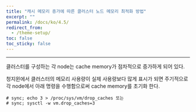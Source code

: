 ```yaml
---
title: "캐시 메모리 증가에 따른 클러스터 노드 메모리 최적화 방법"
excerpt: ""
permalink: /docs/ko/4.5/
redirect_from:
  - /theme-setup/
toc: false
toc_sticky: false
---
```


---
클러스터를 구성하는 각 node는 cache memory가 점차적으로 증가하게 되어 있다.

청지윈에서 클러스터의 메모리 사용량이 실제 사용량보다 많게 표시가 되면 주기적으로 각 node에서 아래 명령을 수행함으로써 cache memory를 초기화 한다.

```
# sync; echo 3 > /proc/sys/vm/drop_caches 또는
# sync; sysctl -w vm.drop_caches=3

```
